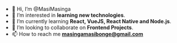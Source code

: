 - 👋 Hi, I’m @MasiMasinga
- 👀 I’m interested in **learning new technologies**.
- 🌱 I’m currently learning **React, VueJS, React Native and Node.js**.
- 💞️ I’m looking to collaborate on **Frontend Projects**.
- 📫 How to reach me **masingamasibonge@gmail.com**

<!---
MasiMasinga/MasiMasinga is a ✨ special ✨ repository because its `README.md` (this file) appears on your GitHub profile.
You can click the Preview link to take a look at your changes.
--->
